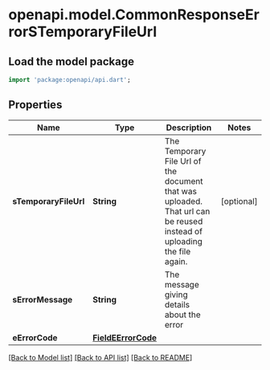 # openapi.model.CommonResponseErrorSTemporaryFileUrl

## Load the model package
```dart
import 'package:openapi/api.dart';
```

## Properties
Name | Type | Description | Notes
------------ | ------------- | ------------- | -------------
**sTemporaryFileUrl** | **String** | The Temporary File Url of the document that was uploaded. That url can be reused instead of uploading the file again. | [optional] 
**sErrorMessage** | **String** | The message giving details about the error | 
**eErrorCode** | [**FieldEErrorCode**](FieldEErrorCode.md) |  | 

[[Back to Model list]](../README.md#documentation-for-models) [[Back to API list]](../README.md#documentation-for-api-endpoints) [[Back to README]](../README.md)


